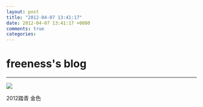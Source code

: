 ```yaml
---
layout: post
title: "2012-04-07 13:41:17"
date: 2012-04-07 13:41:17 +0800
comments: true
categories: 
---
```


# freeness's blog

----------

![](http://okqmqrbgo.bkt.clouddn.com/201204071341171.jpg)

>
2012踏青 金色